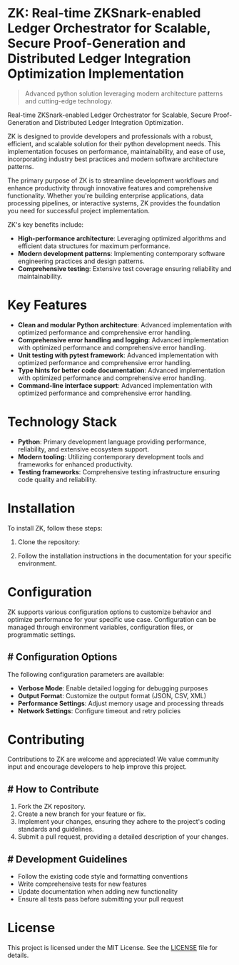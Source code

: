 <!-- fallback_ZK_20251002193941_98951 -->

# ZK: Real-time ZKSnark-enabled Ledger Orchestrator for Scalable, Secure Proof-Generation and Distributed Ledger Integration Optimization Implementation
> Advanced python solution leveraging modern architecture patterns and cutting-edge technology.

Real-time ZKSnark-enabled Ledger Orchestrator for Scalable, Secure Proof-Generation and Distributed Ledger Integration Optimization.

ZK is designed to provide developers and professionals with a robust, efficient, and scalable solution for their python development needs. This implementation focuses on performance, maintainability, and ease of use, incorporating industry best practices and modern software architecture patterns.

The primary purpose of ZK is to streamline development workflows and enhance productivity through innovative features and comprehensive functionality. Whether you're building enterprise applications, data processing pipelines, or interactive systems, ZK provides the foundation you need for successful project implementation.

ZK's key benefits include:

* **High-performance architecture**: Leveraging optimized algorithms and efficient data structures for maximum performance.
* **Modern development patterns**: Implementing contemporary software engineering practices and design patterns.
* **Comprehensive testing**: Extensive test coverage ensuring reliability and maintainability.

# Key Features

* **Clean and modular Python architecture**: Advanced implementation with optimized performance and comprehensive error handling.
* **Comprehensive error handling and logging**: Advanced implementation with optimized performance and comprehensive error handling.
* **Unit testing with pytest framework**: Advanced implementation with optimized performance and comprehensive error handling.
* **Type hints for better code documentation**: Advanced implementation with optimized performance and comprehensive error handling.
* **Command-line interface support**: Advanced implementation with optimized performance and comprehensive error handling.

# Technology Stack

* **Python**: Primary development language providing performance, reliability, and extensive ecosystem support.
* **Modern tooling**: Utilizing contemporary development tools and frameworks for enhanced productivity.
* **Testing frameworks**: Comprehensive testing infrastructure ensuring code quality and reliability.

# Installation

To install ZK, follow these steps:

1. Clone the repository:


2. Follow the installation instructions in the documentation for your specific environment.

# Configuration

ZK supports various configuration options to customize behavior and optimize performance for your specific use case. Configuration can be managed through environment variables, configuration files, or programmatic settings.

## # Configuration Options

The following configuration parameters are available:

* **Verbose Mode**: Enable detailed logging for debugging purposes
* **Output Format**: Customize the output format (JSON, CSV, XML)
* **Performance Settings**: Adjust memory usage and processing threads
* **Network Settings**: Configure timeout and retry policies

# Contributing

Contributions to ZK are welcome and appreciated! We value community input and encourage developers to help improve this project.

## # How to Contribute

1. Fork the ZK repository.
2. Create a new branch for your feature or fix.
3. Implement your changes, ensuring they adhere to the project's coding standards and guidelines.
4. Submit a pull request, providing a detailed description of your changes.

## # Development Guidelines

* Follow the existing code style and formatting conventions
* Write comprehensive tests for new features
* Update documentation when adding new functionality
* Ensure all tests pass before submitting your pull request

# License

This project is licensed under the MIT License. See the [LICENSE](https://github.com/mpermar082/ZK/blob/main/LICENSE) file for details.
